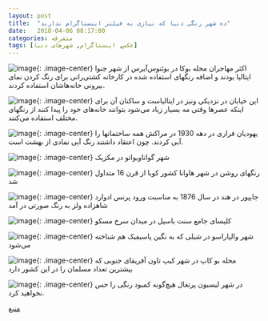 ```yaml
---
layout: post
title:  "ده شهر رنگی دنیا که نیازی به فیلتر اینستاگرام ندارند"
date:   2018-04-06 08:17:00
categories: متفرقه
tags: [عکس, اینستاگرام, شهرهای دنیا]
---
```


![image](https://files.virgool.io/upload/users/210/posts/xqmtzkpy2eci/t32nky6z59nt.jpeg "بوئنوس آیرس"){: .image-center}
اکثر مهاجران محله بوکا در بوئنوس‌آیرس از شهر جنوا ایتالیا بودند و اضافه رنگهای استفاده شده در کارخانه کشتی‌رانی برای رنگ کردن نمای بیرونی خانه‌هاشان استفاده کردند.


![image](https://files.virgool.io/upload/users/210/posts/xqmtzkpy2eci/nbyg8ukoep8n.jpeg "ونیز"){: .image-center}
این خیابان در نزدیکی ونیز در ایتالیاست و ساکنان آن برای اینکه عصرها وقتی مه بسیار زیاد می‌شود بتوانند خانه‌های خود را پیدا کنند از رنگهای مختلف استفاده می‌کنند.


![image](https://files.virgool.io/upload/users/210/posts/xqmtzkpy2eci/9rdgm6lfisfo.jpeg "مراکش"){: .image-center}
یهودیان فراری در دهه 1930 در مراکش همه ساختمانها را آبی کردند. چون اعتقاد داشتند رنگ آبی نمادی از بهشت است.


![image](https://files.virgool.io/upload/users/210/posts/xqmtzkpy2eci/eushaiwcvs5o.jpeg "گواناویواتو"){: .image-center}
شهر گواناویواتو در مکزیک


![image](https://files.virgool.io/upload/users/210/posts/xqmtzkpy2eci/aowh7rk4voro.jpeg "هاوانا"){: .image-center}
رنگهای روشن در شهر هاوانا کشور کوبا از قرن 16 متداول شد


![image](https://files.virgool.io/upload/users/210/posts/xqmtzkpy2eci/zeizserqqeo7.jpeg "جایپور"){: .image-center}
جایپور در هند در سال 1876 به مناسبت ورود پرنس ادوارد شاهزاده ولز به رنگ صورتی در آمد


![image](https://files.virgool.io/upload/users/210/posts/xqmtzkpy2eci/7u8dug94u4li.jpeg "مسکو"){: .image-center}
کلیسای جامع سنت باسیل در میدان سرخ مسکو


![image](https://files.virgool.io/upload/users/210/posts/xqmtzkpy2eci/ojmvtdai1pao.jpeg "والپاراسو"){: .image-center}
شهر والپاراسو در شیلی که به نگین پاسیفیک هم شناخته می‌شود


![image](https://files.virgool.io/upload/users/210/posts/xqmtzkpy2eci/gdiyiwsnjt8s.jpeg "کیپ‌تاون"){: .image-center}
محله بو کاپ در شهر کیپ تاون آفریقای جنوبی که بیشترین تعداد مسلمان را در این کشور دارد


![image](https://files.virgool.io/upload/users/210/posts/xqmtzkpy2eci/fzrassoypzzu.jpeg "لیسبون"){: .image-center}
در شهر لیسبون پرتغال هیچ‌گونه کمبود رنگی را حس نخواهید کرد.


[منبع](https://mashable.com/2015/09/27/most-colorful-cities-2/#t6h3WWccHZqp)
